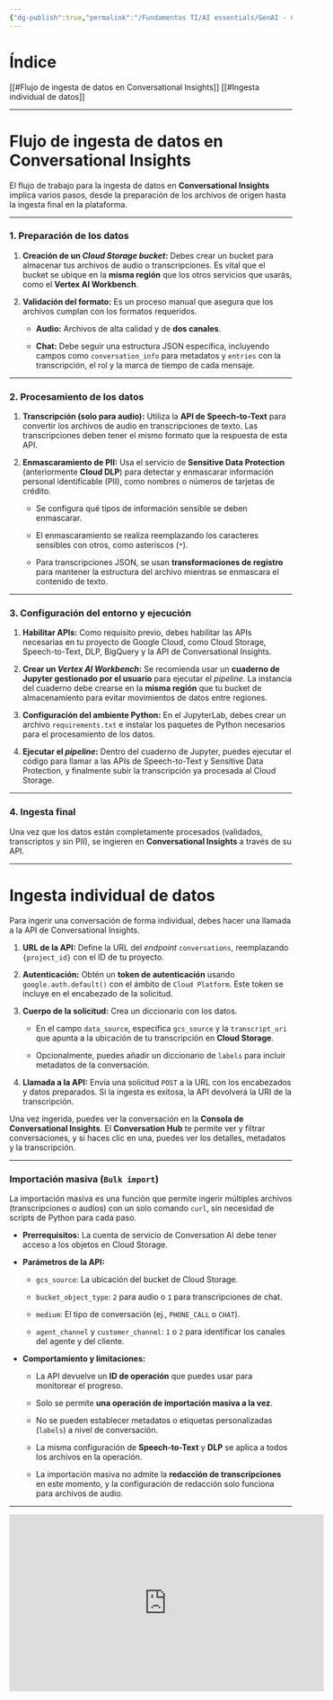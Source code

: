 ```yaml
---
{"dg-publish":true,"permalink":"/Fundamentos TI/AI essentials/GenAI - CCAI/Insights/Conversational Insights/01 Data Ingestion/"}
---
```


# Índice

[[#Flujo de ingesta de datos en Conversational Insights]]
[[#Ingesta individual de datos]]

---

# Flujo de ingesta de datos en Conversational Insights

El flujo de trabajo para la ingesta de datos en **Conversational Insights** implica varios pasos, desde la preparación de los archivos de origen hasta la ingesta final en la plataforma.

---

### **1. Preparación de los datos**

1. **Creación de un _Cloud Storage bucket_:** Debes crear un bucket para almacenar tus archivos de audio o transcripciones. Es vital que el bucket se ubique en la **misma región** que los otros servicios que usarás, como el **Vertex AI Workbench**.
    
2. **Validación del formato:** Es un proceso manual que asegura que los archivos cumplan con los formatos requeridos.
    
    - **Audio:** Archivos de alta calidad y de **dos canales**.
        
    - **Chat:** Debe seguir una estructura JSON específica, incluyendo campos como `conversation_info` para metadatos y `entries` con la transcripción, el rol y la marca de tiempo de cada mensaje.
        

---

### **2. Procesamiento de los datos**

1. **Transcripción (solo para audio):** Utiliza la **API de Speech-to-Text** para convertir los archivos de audio en transcripciones de texto. Las transcripciones deben tener el mismo formato que la respuesta de esta API.
    
2. **Enmascaramiento de PII:** Usa el servicio de **Sensitive Data Protection** (anteriormente **Cloud DLP**) para detectar y enmascarar información personal identificable (PII), como nombres o números de tarjetas de crédito.
    
    - Se configura qué tipos de información sensible se deben enmascarar.
        
    - El enmascaramiento se realiza reemplazando los caracteres sensibles con otros, como asteriscos (`*`).
        
    - Para transcripciones JSON, se usan **transformaciones de registro** para mantener la estructura del archivo mientras se enmascara el contenido de texto.
        

---

### **3. Configuración del entorno y ejecución**

1. **Habilitar APIs:** Como requisito previo, debes habilitar las APIs necesarias en tu proyecto de Google Cloud, como Cloud Storage, Speech-to-Text, DLP, BigQuery y la API de Conversational Insights.
    
2. **Crear un _Vertex AI Workbench_:** Se recomienda usar un **cuaderno de Jupyter gestionado por el usuario** para ejecutar el _pipeline_. La instancia del cuaderno debe crearse en la **misma región** que tu bucket de almacenamiento para evitar movimientos de datos entre regiones.
    
3. **Configuración del ambiente Python:** En el JupyterLab, debes crear un archivo `requirements.txt` e instalar los paquetes de Python necesarios para el procesamiento de los datos.
    
4. **Ejecutar el _pipeline_:** Dentro del cuaderno de Jupyter, puedes ejecutar el código para llamar a las APIs de Speech-to-Text y Sensitive Data Protection, y finalmente subir la transcripción ya procesada al Cloud Storage.
    

---

### **4. Ingesta final**

Una vez que los datos están completamente procesados (validados, transcriptos y sin PII), se ingieren en **Conversational Insights** a través de su API.


---

# Ingesta individual de datos

Para ingerir una conversación de forma individual, debes hacer una llamada a la API de Conversational Insights.

1. **URL de la API:** Define la URL del _endpoint_ `conversations`, reemplazando `{project_id}` con el ID de tu proyecto.
    
2. **Autenticación:** Obtén un **token de autenticación** usando `google.auth.default()` con el ámbito de `Cloud Platform`. Este token se incluye en el encabezado de la solicitud.
    
3. **Cuerpo de la solicitud:** Crea un diccionario con los datos.
    
    - En el campo `data_source`, especifica `gcs_source` y la `transcript_uri` que apunta a la ubicación de tu transcripción en **Cloud Storage**.
        
    - Opcionalmente, puedes añadir un diccionario de `labels` para incluir metadatos de la conversación.
        
4. **Llamada a la API:** Envía una solicitud `POST` a la URL con los encabezados y datos preparados. Si la ingesta es exitosa, la API devolverá la URI de la transcripción.
    

Una vez ingerida, puedes ver la conversación en la **Consola de Conversational Insights**. El **Conversation Hub** te permite ver y filtrar conversaciones, y si haces clic en una, puedes ver los detalles, metadatos y la transcripción.

---

### **Importación masiva (`Bulk import`)**

La importación masiva es una función que permite ingerir múltiples archivos (transcripciones o audios) con un solo comando `curl`, sin necesidad de scripts de Python para cada paso.

- **Prerrequisitos:** La cuenta de servicio de Conversation AI debe tener acceso a los objetos en Cloud Storage.
    
- **Parámetros de la API:**
    
    - `gcs_source`: La ubicación del bucket de Cloud Storage.
        
    - `bucket_object_type`: `2` para audio o `1` para transcripciones de chat.
        
    - `medium`: El tipo de conversación (ej., `PHONE_CALL` o `CHAT`).
        
    - `agent_channel` y `customer_channel`: `1` o `2` para identificar los canales del agente y del cliente.
        
- **Comportamiento y limitaciones:**
    
    - La API devuelve un **ID de operación** que puedes usar para monitorear el progreso.
        
    - Solo se permite **una operación de importación masiva a la vez**.
        
    - No se pueden establecer metadatos o etiquetas personalizadas (`labels`) a nivel de conversación.
        
    - La misma configuración de **Speech-to-Text** y **DLP** se aplica a todos los archivos en la operación.
        
    - La importación masiva no admite la **redacción de transcripciones** en este momento, y la configuración de redacción solo funciona para archivos de audio.

---

<iframe width="560" height="315" src="https://www.youtube.com/embed/Q69askwtn2Y?si=KeSzD2P6OEvwTGt8" title="YouTube video player" frameborder="0" allow="accelerometer; autoplay; clipboard-write; encrypted-media; gyroscope; picture-in-picture; web-share" referrerpolicy="strict-origin-when-cross-origin" allowfullscreen></iframe>
